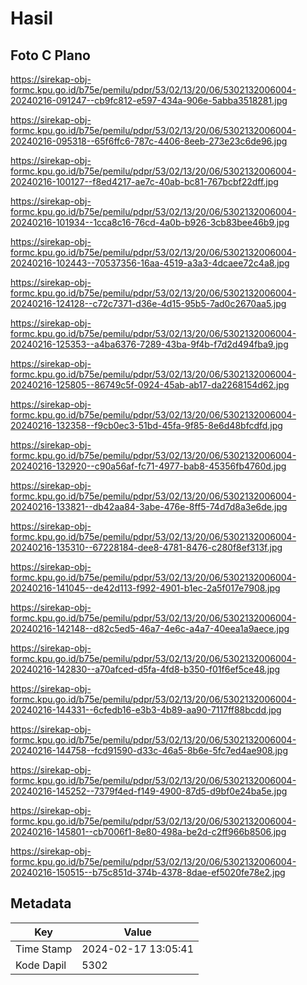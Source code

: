 # Hasil

## Foto C Plano

https://sirekap-obj-formc.kpu.go.id/b75e/pemilu/pdpr/53/02/13/20/06/5302132006004-20240216-091247--cb9fc812-e597-434a-906e-5abba3518281.jpg

https://sirekap-obj-formc.kpu.go.id/b75e/pemilu/pdpr/53/02/13/20/06/5302132006004-20240216-095318--65f6ffc6-787c-4406-8eeb-273e23c6de96.jpg

https://sirekap-obj-formc.kpu.go.id/b75e/pemilu/pdpr/53/02/13/20/06/5302132006004-20240216-100127--f8ed4217-ae7c-40ab-bc81-767bcbf22dff.jpg

https://sirekap-obj-formc.kpu.go.id/b75e/pemilu/pdpr/53/02/13/20/06/5302132006004-20240216-101934--1cca8c16-76cd-4a0b-b926-3cb83bee46b9.jpg

https://sirekap-obj-formc.kpu.go.id/b75e/pemilu/pdpr/53/02/13/20/06/5302132006004-20240216-102443--70537356-16aa-4519-a3a3-4dcaee72c4a8.jpg

https://sirekap-obj-formc.kpu.go.id/b75e/pemilu/pdpr/53/02/13/20/06/5302132006004-20240216-124128--c72c7371-d36e-4d15-95b5-7ad0c2670aa5.jpg

https://sirekap-obj-formc.kpu.go.id/b75e/pemilu/pdpr/53/02/13/20/06/5302132006004-20240216-125353--a4ba6376-7289-43ba-9f4b-f7d2d494fba9.jpg

https://sirekap-obj-formc.kpu.go.id/b75e/pemilu/pdpr/53/02/13/20/06/5302132006004-20240216-125805--86749c5f-0924-45ab-ab17-da2268154d62.jpg

https://sirekap-obj-formc.kpu.go.id/b75e/pemilu/pdpr/53/02/13/20/06/5302132006004-20240216-132358--f9cb0ec3-51bd-45fa-9f85-8e6d48bfcdfd.jpg

https://sirekap-obj-formc.kpu.go.id/b75e/pemilu/pdpr/53/02/13/20/06/5302132006004-20240216-132920--c90a56af-fc71-4977-bab8-45356fb4760d.jpg

https://sirekap-obj-formc.kpu.go.id/b75e/pemilu/pdpr/53/02/13/20/06/5302132006004-20240216-133821--db42aa84-3abe-476e-8ff5-74d7d8a3e6de.jpg

https://sirekap-obj-formc.kpu.go.id/b75e/pemilu/pdpr/53/02/13/20/06/5302132006004-20240216-135310--67228184-dee8-4781-8476-c280f8ef313f.jpg

https://sirekap-obj-formc.kpu.go.id/b75e/pemilu/pdpr/53/02/13/20/06/5302132006004-20240216-141045--de42d113-f992-4901-b1ec-2a5f017e7908.jpg

https://sirekap-obj-formc.kpu.go.id/b75e/pemilu/pdpr/53/02/13/20/06/5302132006004-20240216-142148--d82c5ed5-46a7-4e6c-a4a7-40eea1a9aece.jpg

https://sirekap-obj-formc.kpu.go.id/b75e/pemilu/pdpr/53/02/13/20/06/5302132006004-20240216-142830--a70afced-d5fa-4fd8-b350-f01f6ef5ce48.jpg

https://sirekap-obj-formc.kpu.go.id/b75e/pemilu/pdpr/53/02/13/20/06/5302132006004-20240216-144331--6cfedb16-e3b3-4b89-aa90-7117ff88bcdd.jpg

https://sirekap-obj-formc.kpu.go.id/b75e/pemilu/pdpr/53/02/13/20/06/5302132006004-20240216-144758--fcd91590-d33c-46a5-8b6e-5fc7ed4ae908.jpg

https://sirekap-obj-formc.kpu.go.id/b75e/pemilu/pdpr/53/02/13/20/06/5302132006004-20240216-145252--7379f4ed-f149-4900-87d5-d9bf0e24ba5e.jpg

https://sirekap-obj-formc.kpu.go.id/b75e/pemilu/pdpr/53/02/13/20/06/5302132006004-20240216-145801--cb7006f1-8e80-498a-be2d-c2ff966b8506.jpg

https://sirekap-obj-formc.kpu.go.id/b75e/pemilu/pdpr/53/02/13/20/06/5302132006004-20240216-150515--b75c851d-374b-4378-8dae-ef5020fe78e2.jpg


## Metadata

| Key        | Value               |
| ---------- | ------------------- |
| Time Stamp | 2024-02-17 13:05:41 |
| Kode Dapil | 5302                |



